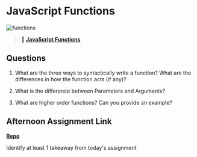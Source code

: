 # JavaScript Functions

![functions](https://bcw.blob.core.windows.net/public/img/function-anatomy.jpg)

> **📖 [JavaScript Functions](https://codeworksacademy.com/fs-student-guide/resources/wk2/02-Functions)**

## Questions

1. What are the three ways to syntactically write a function? What are the differences in how the function acts (if any)?

2. What is the difference between Parameters and Arguments?

3. What are higher order functions? Can you provide an example?

## Afternoon Assignment Link

**[Repo](https://github.com/AustinDye/<ASSIGNMENT_REPO>)**

Identify at least 1 takeaway from today's assignment
